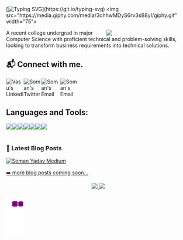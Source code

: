 [![Typing SVG](https://readme-typing-svg.herokuapp.com?color=%23000000&size=29&lines=Hi%2C+I'm+Soman!)](https://git.io/typing-svg) <img src="https://media.giphy.com/media/3ohhwMDyS6rv3sB8yI/giphy.gif" width="75"> 

<img align='right' src="https://media.giphy.com/media/5SBHHslw9yXEy4tmvf/giphy.gif" width="230">










A recent college undergrad in major Computer Science with proficient technical and problem-solving skills, looking to transform business requirements into technical solutions.<br>

<h2> 📬 Connect with me. </h2>

<a href="https://www.linkedin.com/in/somanyadav/">
  <img align="left" alt="Vasu's LinkedIn" src="https://cliply.co/wp-content/uploads/2021/02/372102050_LINKEDIN_ICON_TRANSPARENT_1080.gif" height="48" width="48"/>
</a>

<a href="https://twitter.com/therealsoman">
  <img align="left" alt="Soman's Twitter" src="https://cliply.co/wp-content/uploads/2021/09/CLIPLY_372109260_TWITTER_LOGO_400.gif" height="48" width="48"/>
</a>

<a href="mailto:somanyadavofficial@gmail.com">
  <img align="left" alt="Soman's Email" src="https://cliply.co/wp-content/uploads/2019/03/371902260_SENDING_MAIL_400.gif" height="52" width="52"/>
</a>

<a href="SomanYadav#5507">
  <img align="left" alt="Soman's Email" src="https://cliply.co/wp-content/uploads/2021/08/372108630_DISCORD_LOGO_400.gif" height="48" width="48"/>
</a>

<br>
<br>
<br>

<h2> Languages and Tools: </h2>

<img align="left" src="https://img.shields.io/badge/python%20-%2314354C.svg?&style=for-the-badge&logo=python&logoColor=white"/>
<img align="left" src="https://img.shields.io/badge/html5%20-%23E34F26.svg?&style=for-the-badge&logo=html5&logoColor=white"/>
<img align="left" src="https://img.shields.io/badge/css3%20-%231572B6.svg?&style=for-the-badge&logo=css3&logoColor=white"/>
<img align="left" src="https://img.shields.io/badge/javascript%20-%23323330.svg?&style=for-the-badge&logo=javascript&logoColor=%23F7DF1E"/>
<img align="left" src="https://img.shields.io/badge/dart-%230175C2.svg?&style=for-the-badge&logo=dart&logoColor=white"/>
<img align="left" src="https://img.shields.io/badge/Flutter%20-%2302569B.svg?&style=for-the-badge&logo=Flutter&logoColor=white"/>
<img align="left" src="https://img.shields.io/badge/Ubuntu-E95420?style=for-the-badge&logo=ubuntu&logoColor=white"/>

<br>
<br>

### 📕 Latest Blog Posts
<p align="center">
 
[![Soman Yadav Medium](https://github-readme-medium.vercel.app/?username=somanyadav)](https://medium.com/@somanyadav)

<a href="https://soman-yadav.github.io/soman/"> ➡️ more blog posts coming soon...</a>
</p>




<p align="center">
  
<a href="https://github-readme-stats.vercel.app/api?username=somanyadav&count_private=true&show_icons=true&include_all_commits=false&hide_border=true&hide_title=true">
  <img width="48%"  src="https://github-readme-stats.vercel.app/api?username=somanyadav&count_private=true&show_icons=true&include_all_commits=false&hide_border=true&hide_title=true" />
</a>
<a href="https://github-readme-streak-stats.herokuapp.com/?user=somanyadav&hide_border=true">
  <img width="48%"  src="https://github-readme-streak-stats.herokuapp.com/?user=somanyadav&hide_border=true" />
</a>
</p>


  
![snake gif](https://github.com/somanyadav/somanyadav/blob/output/github-contribution-grid-snake.gif)





